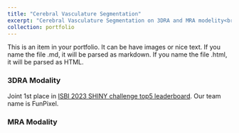 ```yaml
---
title: "Cerebral Vasculature Segmentation"
excerpt: "Cerebral Vasculature Segmentation on 3DRA and MRA modelity<br/><img src='/images/MRA.gif'>"
collection: portfolio
---
```


This is an item in your portfolio. It can be have images or nice text. If you name the file .md, it will be parsed as markdown. If you name the file .html, it will be parsed as HTML. 


### 3DRA Modality 

Joint 1st place in [ISBI 2023 SHINY challenge top5 leaderboard](https://www.synapse.org/#!Synapse:syn45774070/wiki/621710). Our team name is FunPixel.



### MRA Modality


